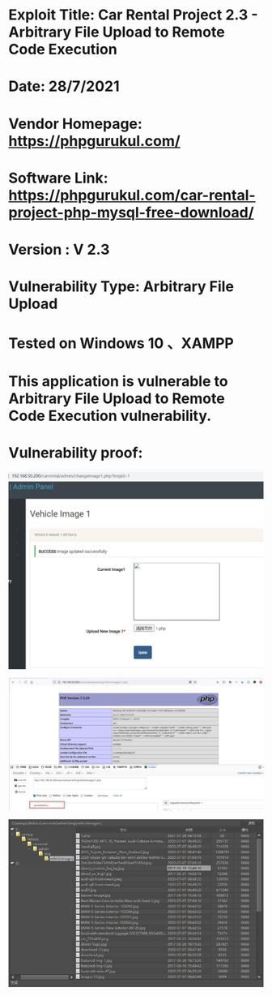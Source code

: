 # Exploit Title: Car Rental Project 2.3 - Arbitrary File Upload to Remote Code Execution
# Date: 28/7/2021
# Vendor Homepage: https://phpgurukul.com/
# Software Link: https://phpgurukul.com/car-rental-project-php-mysql-free-download/
# Version :  V 2.3
# Vulnerability Type: Arbitrary File Upload 
# Tested on Windows 10 、XAMPP
# This application is vulnerable to Arbitrary File Upload to Remote Code Execution vulnerability.
# Vulnerability proof:

![image](https://github.com/BigTiger2020/Car-Rental-Project/blob/main/upfile.png)    

![image](https://github.com/BigTiger2020/Car-Rental-Project/blob/main/rce.png)   

![image](https://github.com/BigTiger2020/Car-Rental-Project/blob/main/shell.png)


